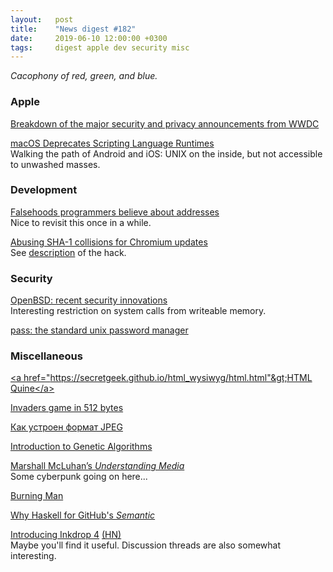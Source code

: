 ```yaml
---
layout:   post
title:    "News digest #182"
date:     2019-06-10 12:00:00 +0300
tags:     digest apple dev security misc
---
```


_Cacophony of red, green, and blue._

<!-- I really don't have a suitable smart quote for today. So let me speak whatever is on my mind right now. -->

### Apple

[Breakdown of the major security and privacy announcements from WWDC](https://wwdcbysundell.com/2019/anastasiia-voitova-on-security/)

[macOS Deprecates Scripting Language Runtimes](https://developer.apple.com/documentation/macos_release_notes/macos_10_15_beta_release_notes#3318257)<br/>
Walking the path of Android and iOS: UNIX on the inside, but not accessible to unwashed masses.

### Development

[Falsehoods programmers believe about addresses](https://www.mjt.me.uk/posts/falsehoods-programmers-believe-about-addresses/)<br/>
Nice to revisit this once in a while.

[Abusing SHA-1 collisions for Chromium updates](https://github.com/NixOS/nixpkgs/blob/master/pkgs/applications/networking/browsers/chromium/update.nix#L96)<br/>
See [description](https://twitter.com/stdlib/status/1136629930060636162) of the hack.

### Security

[OpenBSD: recent security innovations](https://undeadly.org/cgi?action=article;sid=20190605110020)<br/>
Interesting restriction on system calls from writeable memory.

[pass: the standard unix password manager](https://www.passwordstore.org/)

### Miscellaneous

[&lt;a href="https://secretgeek.github.io/html_wysiwyg/html.html"&gt;HTML Quine&lt;/a&gt;](https://secretgeek.github.io/html_wysiwyg/html.html)

[Invaders game in 512 bytes](https://github.com/nanochess/Invaders)

[Как устроен формат JPEG](https://habr.com/ru/post/454944/)

[Introduction to Genetic Algorithms](https://blog.floydhub.com/introduction-to-genetic-algorithms/)

[Marshall McLuhan’s _Understanding Media_](http://2012diaries.blogspot.com/2012/05/man-becomes-sex-organs-of-machine-world.html)<br/>
Some cyberpunk going on here...

[Burning Man](https://en.wikipedia.org/wiki/Burning_Man)

[Why Haskell for GitHub's _Semantic_](https://github.com/github/semantic/blob/master/docs/why-haskell.md)

[Introducing Inkdrop 4](https://blog.inkdrop.info/introducing-inkdrop-4-9d0c63de16d2) [(HN)](https://news.ycombinator.com/item?id=20103589)<br/>
Maybe you'll find it useful. Discussion threads are also somewhat interesting.
